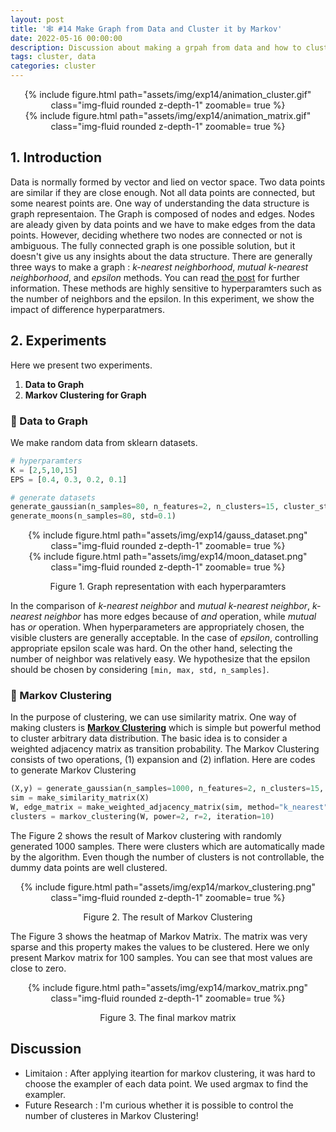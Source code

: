 ```yaml
---
layout: post
title: '🕸 #14 Make Graph from Data and Cluster it by Markov'
date: 2022-05-16 00:00:00 
description: Discussion about making a grpah from data and how to cluster them.
tags: cluster, data
categories: cluster
---
```



<center>
<div class="row mt-3">
        <div class="col-sm mt-3 mt-md-0">
            {% include figure.html path="assets/img/exp14/animation_cluster.gif" class="img-fluid rounded z-depth-1" zoomable= true %}
        </div>
        <div class="col-sm mt-3 mt-md-0">
            {% include figure.html path="assets/img/exp14/animation_matrix.gif" class="img-fluid rounded z-depth-1" zoomable= true %}
        </div>
</div>
</center>

## 1. Introduction 

Data is normally formed by vector and lied on vector space. Two data points are similar if they are close enough. Not all data points are connected, but some nearest points are. One way of understanding the data structure is graph representaion. The Graph is composed of nodes and edges. Nodes are aleady given by data points and we have to make edges from the data points. However, deciding whethere two nodes are connected or not is ambiguous. The fully connected graph is one possible solution, but it doesn't give us any insights about the data structure. There are generally three ways to make a graph : 
*k-nearest neighborhood*, *mutual k-nearest neighborhood*, and *epsilon* methods. You can read [the post](https://fxnnxc.github.io/knowledge/kn3-spectral-cluster/) for further information. These methods are highly sensitive to hyperparamters such as the number of neighbors and the epsilon. In this experiment, we show the impact of difference hyperparatmers. 


## 2. Experiments

Here we present two experiments. 

1. **Data to Graph**
2. **Markov Clustering for Graph**

###  🧪 Data to Graph

We make random data from sklearn datasets.

```python
# hyperparamters
K = [2,5,10,15]
EPS = [0.4, 0.3, 0.2, 0.1]

# generate datasets
generate_gaussian(n_samples=80, n_features=2, n_clusters=15, cluster_std=1.5)
generate_moons(n_samples=80, std=0.1)
```

<center>

<div class="row mt-3">
        <div class="col-sm mt-3 mt-md-0">
        {% include figure.html path="assets/img/exp14/gauss_dataset.png" class="img-fluid rounded z-depth-1" zoomable= true %}
        </div>
        <div class="col-sm mt-3 mt-md-0">
        {% include figure.html path="assets/img/exp14/moon_dataset.png" class="img-fluid rounded z-depth-1" zoomable= true %}
        </div>
    
</div>
<p> Figure 1. Graph representation with each hyperparamters</p> 
</center>

In the comparison of *k-nearest neighbor* and *mutual k-nearest neighbor*,  *k-nearest neighbor* has more edges because of *and* operation, while *mutual* has *or* operation. When hyperparameters are appropriately chosen, the visible clusters are generally acceptable. In the case of *epsilon*, controlling appropriate epsilon scale was hard. On the other hand, selecting the number of neighbor was relatively easy. We hypothesize that the epsilon should be chosen by considering `[min, max, std, n_samples]`.


### 🧪 Markov Clustering 


In the purpose of clustering, we can use similarity matrix. One way of making clusters is [**Markov Clustering**](https://fxnnxc.github.io/knowledge/kn6-markov-clustering/) which is simple but powerful method to cluster arbitrary data distribution.  The basic idea is to consider a weighted adjacency matrix as transition probability. The Markov Clustering consists of two operations, (1) expansion and (2) inflation. Here are codes to generate Markov Clustering

```python
(X,y) = generate_gaussian(n_samples=1000, n_features=2, n_clusters=15, cluster_std=1.0)
sim = make_similarity_matrix(X)
W, edge_matrix = make_weighted_adjacency_matrix(sim, method="k_nearest", n_neighbors=5)
clusters = markov_clustering(W, power=2, r=2, iteration=10)
```

The Figure 2 shows the result of Markov clustering with randomly generated 1000 samples. There were clusters which are automatically made by the algorithm. Even though the number of clusters is not controllable, the dummy data points are well clustered.  


<div class="row mt-3">
<center>
        <div class="col-sm-9 mt-3 mt-md-0">
        {% include figure.html path="assets/img/exp14/markov_clustering.png" class="img-fluid rounded z-depth-1" zoomable= true %}
    </div>
    <p> Figure 2. The result of Markov Clustering </p>
    </center>
</div>

The Figure 3 shows the heatmap of Markov Matrix. The matrix was very sparse and this property makes the values to be clustered. Here we only present Markov matrix for 100 samples. You can see that most values are close to zero. 


<div class="row mt-3">
<center>
        <div class="col-sm-9 mt-3 mt-md-0">
        {% include figure.html path="assets/img/exp14/markov_matrix.png" class="img-fluid rounded z-depth-1" zoomable= true %}
    </div>
    <p> Figure 3. The final markov matrix </p>
    </center>
</div>





## Discussion

* Limitaion : After applying iteartion for markov clustering, it was hard to choose the exampler of each data point. We used argmax to find the exampler.
* Future Research : I'm curious whether it is possible to control the number of clusteres in Markov Clustering!